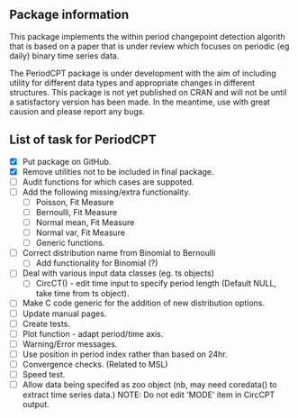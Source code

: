 ## Package information

This package implements the within period changepoint detection algorith that is based on a paper that is under review which focuses on periodic (eg daily) binary time series data.

The PeriodCPT package is under development with the aim of including 
utility for different data types and appropriate changes in different structures. This package is not yet published on CRAN and will not be until a satisfactory version has been made. In the meantime, use with great causion and please report any bugs.

## List of task for PeriodCPT
- [x] Put package on GitHub.
- [x] Remove utilities not to be included in final package.
- [ ] Audit functions for which cases are suppoted.
- [ ] Add the following missing/extra functionality.
  - [ ] Poisson, Fit Measure
  - [ ] Bernoulli, Fit Measure
  - [ ] Normal mean, Fit Measure
  - [ ] Normal var, Fit Measure
  - [ ] Generic functions.
- [ ] Correct distribution name from Binomial to Bernoulli
  - [ ] Add functionality for Binomial (?)
- [ ] Deal with various input data classes (eg. ts objects)
  - [ ] CircCT() - edit time input to specify period length (Default NULL, take time from ts object).
- [ ] Make C code generic for the addition of new distribution options.
- [ ] Update manual pages.
- [ ] Create tests.
- [ ] Plot function - adapt period/time axis.
- [ ] Warning/Error messages.
- [ ] Use position in period index rather than based on 24hr.
- [ ] Convergence checks. (Related to MSL)
- [ ] Speed test.
- [ ] Allow data being specifed as zoo object (nb, may need coredata() to extract time series data.)
NOTE: Do not edit 'MODE' item in CircCPT output.

